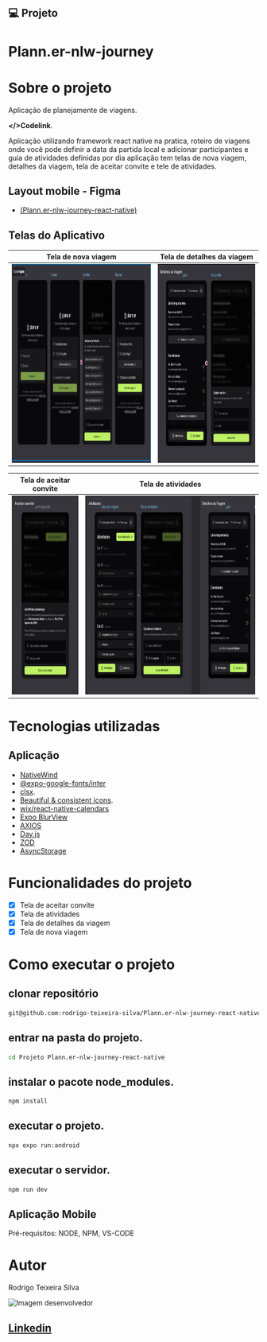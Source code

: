 
## 💻 Projeto

# Plann.er-nlw-journey

# Sobre o projeto

Aplicação de planejamente de viagens.

 **</>Codelink**.

Aplicação utilizando framework react native na pratica, roteiro de viagens onde você pode definir a data da partida local e adicionar participantes e guia de atividades definidas por dia aplicação tem 
telas de nova viagem, detalhes da viagem, tela de aceitar convite e tele de atividades.


## Layout mobile - Figma 
- [(Plann.er-nlw-journey-react-native)](https://www.figma.com/design/DkMQUP3gPzxtXToUHi8Vxr/NLW-Journey-%E2%80%A2-Planejador-de-viagem-(Community)?node-id=3-376&t=JG2wPD3kPs3BpW41-0)

## Telas do Aplicativo

| Tela de nova viagem | Tela de detalhes da viagem |
| ------------------- | -------------------------- |
| <img src="./mobile/assets/images/Tela de nova viagem.png" width="800px" height="400px" style="padding-right: 10px;"/> | <img src="mobile/assets/images/Tela de detalhes da viagem.png" width="500px" height="400px" style="padding-right: 10px;"/> |

| Tela de aceitar convite | Tela de atividades    |
| ----------------------- | --------------------- |
| <img src="mobile/assets/images/Tela de aceitar convite.png" width="300px" height="400px" style="padding-right: 10px;"/> | <img src="mobile/assets/images/Tela de atividades.png" width="900px" height="400px" style="padding-right: 10px;"/> |


# Tecnologias utilizadas
## Aplicação

- [NativeWind](https://www.nativewind.dev/v4/getting-started/expo-router)
- [@expo-google-fonts/inter](https://www.npmjs.com/package/@expo-google-fonts/inter)
- [clsx](https://www.npmjs.com/package/clsx).
- [Beautiful & consistent icons](https://lucide.dev/).
- [wix/react-native-calendars](https://github.com/wix/react-native-calendars)
- [Expo BlurView](https://docs.expo.dev/versions/latest/sdk/blur-view/)
- [AXIOS](https://axios-http.com/ptbr/docs/intro)
- [Day.js](https://day.js.org/)
- [ZOD](https://zod.dev/)
- [AsyncStorage](https://docs.expo.dev/versions/latest/sdk/async-storage/)

# Funcionalidades do projeto
- [x] Tela de aceitar convite
- [x] Tela de atividades
- [x] Tela de detalhes da viagem
- [X] Tela de nova viagem

# Como executar o projeto
## clonar repositório
```bash
git@github.com:rodrigo-teixeira-silva/Plann.er-nlw-journey-react-native.git

```

## entrar na pasta do projeto.
```bash
cd Projeto Plann.er-nlw-journey-react-native

```
## instalar o pacote node_modules.
```bash
npm install
```
## executar o projeto.
```bash
npx expo run:android
```
## executar o servidor.
```bash
npm run dev
```
## Aplicação Mobile
Pré-requisitos: NODE, NPM, VS-CODE

# Autor

Rodrigo Teixeira Silva

<img style = "width:200px" src="https://github.com/rodrigo-teixeira-silva.png" alt="Imagem desenvolvedor" >

## [Linkedin](https://www.linkedin.com/in/rodrigo-teixeira-silva/)



